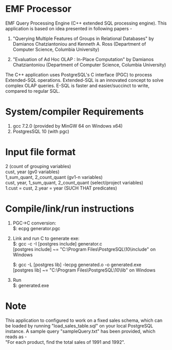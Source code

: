 # EMF Processor
EMF Query Processing Engine (C++ extended SQL processing engine). This application is based on idea presented in following papers -
1. "Querying Multiple Features of Groups in Relational Databases" by Damianos Chatziantoniou and Kenneth A. Ross (Department of Computer Science, Columbia University)

2. "Evaluation of Ad Hoc OLAP : In-Place Computation" by Damianos Chatziantoniou (Department of Computer Science, Columbia University)

The C++ application uses PostgreSQL's C interface (PGC) to process Extended-SQL operations. Extended-SQL is an innovated concept to solve complex OLAP queries. E-SQL is faster and easier/succinct to write, compared to regular SQL.  

# System/compiler Requirements 
1. gcc 7.2.0 (provided by MinGW 64 on Windows x64)
2. PostgresSQL 10 (with pgc)

# Input file format
2 (count of grouping variables)    
cust, year (gv0 variables)    
1_sum_quant, 2_count_quant (gv1-n variables)    
cust, year, 1_sum_quant, 2_count_quant (select/project variables)    
1.cust = cust, 2.year = year (SUCH THAT predicates)    

# Compile/link/run instructions
1. PGC->C conversion:    
$: ecpg generator.pgc  

2. Link and run C to generate exe:  
$: gcc -c -I [postgres include] generator.c   
[postgres include] ~= "C:\Program Files\PostgreSQL\10\include" on Windows  

    $: gcc -L [postgres lib] -lecpg generated.o -o generated.exe  
    [postgres lib] ~= "C:\Program Files\PostgreSQL\10\lib" on Windows  

3. Run  
$: generated.exe  

# Note
This application to configured to work on a fixed sales schema, which can be loaded by running "load_sales_table.sql" on your local PostgreSQL instance. A sample query "sampleQuery.txt" has been provided, which reads as -  
"For each product, find the total sales of 1991 and 1992".
